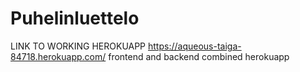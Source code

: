 # Puhelinluettelo
LINK TO WORKING HEROKUAPP https://aqueous-taiga-84718.herokuapp.com/
frontend and backend combined herokuapp
